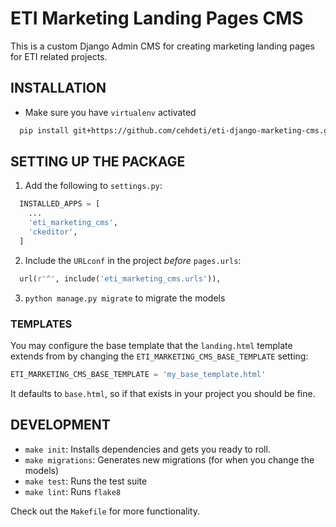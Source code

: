 ETI Marketing Landing Pages CMS
===============================

This is a custom Django Admin CMS for creating marketing landing pages for ETI related projects.

INSTALLATION
------------

* Make sure you have `virtualenv` activated

```bash
  pip install git+https://github.com/cehdeti/eti-django-marketing-cms.git
```

SETTING UP THE PACKAGE
----------------------

1. Add the following to `settings.py`:

```python
  INSTALLED_APPS = [
    ...
    'eti_marketing_cms',
    'ckeditor',
  ]
```

2. Include the `URLconf` in the project _before_ `pages.urls`:

```python
  url(r'^', include('eti_marketing_cms.urls')),
```

3. `python manage.py migrate` to migrate the models

### TEMPLATES

You may configure the base template that the `landing.html` template extends
from by changing the `ETI_MARKETING_CMS_BASE_TEMPLATE` setting:

```python
ETI_MARKETING_CMS_BASE_TEMPLATE = 'my_base_template.html'
```

It defaults to `base.html`, so if that exists in your project you should be
fine.

DEVELOPMENT
-----------

* `make init`: Installs dependencies and gets you ready to roll.
* `make migrations`: Generates new migrations (for when you change the models)
* `make test`: Runs the test suite
* `make lint`: Runs `flake8`

Check out the `Makefile` for more functionality.
